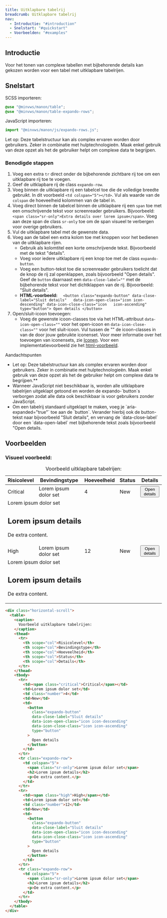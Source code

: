```yaml
---
title: Uitklapbare tabelrij
breadcrumb: Uitklapbare tabelrij
nav:
  - Introductie: "#introduction"
  - Snelstart: "#quickstart"
  - Voorbeelden: "#examples"
---
```


<h2 id="introduction">Introductie</h2>

Voor het tonen van complexe tabellen met bijbehorende details kan gekozen worden
voor een tabel met uitklapbare tabelrijen.

<h2 id="quickstart">Snelstart</h2>

SCSS importeren:

```scss
@use "@minvws/manon/table";
@use "@minvws/manon/table-expando-rows";
```

JavaScript importeren:

```javascript
import "@minvws/manon/js/expando-rows.js";
```

<p class="warning">
  Let op: Deze tabelstructuur kan als complex ervaren worden door gebruikers. Zeker in
  combinatie met hulptechnologieën. Maak enkel gebruik van deze opzet als het de gebruiker
  helpt om complexe data te begrijpen.
</p>

### Benodigde stappen

1.  Voeg een extra `tr` direct onder de bijbehorende zichtbare rij toe om een
    uitklapbare rij toe te voegen.
2.  Geef de uitklapbare rij de class `expando-row`.
3.  Voeg binnen de uitklapbare rij een tabelcel toe die de volledige breedte
    gebruikt. In dit voorbeeld `<td colspan="5"></td>`. Vul als waarde van de
    `colspan` de hoeveelheid kolommen van de tabel in.
4.  Voeg direct binnen de tabelcel binnen de uitklapbare rij een `span` toe met
    een omschrijvende tekst voor screenreader gebruikers. Bijvoorbeeld:
    `<span class="sr-only">Extra details over lorem ipsum</span>`. Voeg aan deze
    span de class `sr-only` toe om de span visueel te verbergen voor overige
    gebruikers.
5.  Vul de uitklapbare tabel met de gewenste data.
6.  Voeg aan de tabel een extra kolom toe met knoppen voor het bedienen van de
    uitklapbare rijen.
    - Gebruik als kolomtitel een korte omschrijvende tekst. Bijvoorbeeld met de
      tekst "details".
    - Voeg voor iedere uitklapbare rij een knop toe met de class
      `expando-button`.
    - Voeg een button-tekst toe die screenreader gebruikers toelicht dat de knop
      de rij zal openklappen, zoals bijvoorbeeld "Open details". Geef de
      `button` daarnaast een `data-close-label=""` met de bijbehorende tekst
      voor het dichtklappen van de rij. Bijvoorbeeld: "Sluit details".
    - **HTML-voorbeeld:**
      `  <button class="expando-button" data-close-label="Sluit details"   data-icon-open-class="icon icon-descending" data-icon-close-class="icon   icon-ascending" type="button"> Open details </button>`
7.  Open/sluit-icoon toevoegen:
    - Voeg de gewenste icoon-classes toe via het HTML-attribuut
      `data-icon-open-class=""` voor het open-icoon en
      `data-icon-close-class=""` voor het sluit-icoon. Vul tussen de "" de
      icoon-classes in van de door jouw gebruikte iconenset. Voor meer
      informatie over het toevoegen van iconensets, zie [Iconen](/library/components/icons). Voor
      een implementatievoorbeeld zie het [html-voorbeeld](#examples).

<div class="explanation" role="group" aria-label="Toelichting">
  <span>Aandachtspunten</span>
  <ul>
    <li>
      Let op: Deze tabelstructuur kan als complex ervaren worden door gebruikers. Zeker in combinatie met hulptechnologieën. Maak enkel gebruik van deze opzet als het de gebruiker helpt om complexe data te begrijpen.**
    </li>
    <li>
      Wanneer JavaScript niet beschikbaar is, worden alle uitklapbare tabelrijen uitgeklapt getoond en worden de expando-`button`s verborgen zodat alle data ook beschikbaar is voor gebruikers zonder JavaScript.
    </li>
    <li>
      Om een tabelrij standaard uitgeklapt te maken, voeg je `aria-expanded="true"` toe aan de `button`. Verander hierbij ook de button-tekst naar bijvoorbeeld "Sluit details", en vervang de `data-close-label` door een `data-open-label` met bijbehorende tekst zoals bijvoorbeeld "Open details.
    </li>
  </ul>
</div>

<h2 id="examples">Voorbeelden</h2>

### Visueel voorbeeld:

<div class="horizontal-scroll">
  <table>
    <caption> Voorbeeld uitklapbare tabelrijen: </caption>
    <thead>
      <tr>
        <th scope="col">Risicolevel</th>
        <th scope="col">Bevindingstype</th>
        <th scope="col">Hoeveelheid</th>
        <th scope="col">Status</th>
        <th scope="col">Details</th>
      </tr>
    </thead>
    <tbody>
      <tr>
        <td><span class="critical">Critical</span></td>
        <td>Lorem ipsum dolor set</td>
        <td class="number">4</td>
        <td>New</td>
        <td>
          <button
            class="expando-button"
            data-close-label="Sluit details"
            data-icon-open-class="icon icon-descending"
            data-icon-close-class="icon icon-ascending"
            type="button"
          >
            Open details
          </button>
        </td>
      </tr>
      <tr class="expando-row">
        <td colspan="5">
          <span class="sr-only">Lorem ipsum dolor set</span>
          <h2>Lorem ipsum details</h2>
          <p>De extra content.</p>
        </td>
      </tr>
      <tr>
        <td><span class="high">High</span></td>
        <td>Lorem ipsum dolor set</td>
        <td class="number">12</td>
        <td>New</td>
        <td>
          <button
            class="expando-button"
            data-close-label="Sluit details"
            data-icon-open-class="icon icon-descending"
            data-icon-close-class="icon icon-ascending"
            type="button"
          >
            Open details
          </button>
        </td>
      </tr>
      <tr class="expando-row">
        <td colspan="5">
          <span class="sr-only">Lorem ipsum dolor set</span>
          <h2>Lorem ipsum details</h2>
          <p>De extra content.</p>
        </td>
      </tr>
    </tbody>
  </table>
</div>

```html
<div class="horizontal-scroll">
  <table>
    <caption>
      Voorbeeld uitklapbare tabelrijen:
    </caption>
    <thead>
      <tr>
        <th scope="col">Risicolevel</th>
        <th scope="col">Bevindingstype</th>
        <th scope="col">Hoeveelheid</th>
        <th scope="col">Status</th>
        <th scope="col">Details</th>
      </tr>
    </thead>
    <tbody>
      <tr>
        <td><span class="critical">Critical</span></td>
        <td>Lorem ipsum dolor set</td>
        <td class="number">4</td>
        <td>New</td>
        <td>
          <button
            class="expando-button"
            data-close-label="Sluit details"
            data-icon-open-class="icon icon-descending"
            data-icon-close-class="icon icon-ascending"
            type="button"
          >
            Open details
          </button>
        </td>
      </tr>
      <tr class="expando-row">
        <td colspan="5">
          <span class="sr-only">Lorem ipsum dolor set</span>
          <h2>Lorem ipsum details</h2>
          <p>De extra content.</p>
        </td>
      </tr>
      <tr>
        <td><span class="high">High</span></td>
        <td>Lorem ipsum dolor set</td>
        <td class="number">12</td>
        <td>New</td>
        <td>
          <button
            class="expando-button"
            data-close-label="Sluit details"
            data-icon-open-class="icon icon-descending"
            data-icon-close-class="icon icon-ascending"
            type="button"
          >
            Open details
          </button>
        </td>
      </tr>
      <tr class="expando-row">
        <td colspan="5">
          <span class="sr-only">Lorem ipsum dolor set</span>
          <h2>Lorem ipsum details</h2>
          <p>De extra content.</p>
        </td>
      </tr>
    </tbody>
  </table>
</div>
```
